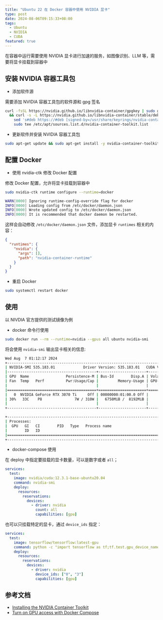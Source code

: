 ```yaml
---
title: "Ubuntu 22 在 Docker 容器中使用 NVIDIA 显卡"
type: post
date: 2024-08-06T09:15:33+08:00
tags:
  - Ubuntu
  - NVIDIA
  - CUDA
featured: true
---
```


在容器中运行需要使用 NVIDIA 显卡进行加速的服务，如图像识别、LLM 等，需要将显卡挂载到容器中

## 安装 NVIDIA 容器工具包

- 添加软件源

需要添加 NVIDIA 容器工具包的软件源和 gpg 签名

```bash
curl -fsSL https://nvidia.github.io/libnvidia-container/gpgkey | sudo gpg --dearmor -o /usr/share/keyrings/nvidia-container-toolkit-keyring.gpg \
  && curl -s -L https://nvidia.github.io/libnvidia-container/stable/deb/nvidia-container-toolkit.list | \
    sed 's#deb https://#deb [signed-by=/usr/share/keyrings/nvidia-container-toolkit-keyring.gpg] https://#g' | \
    sudo tee /etc/apt/sources.list.d/nvidia-container-toolkit.list
```

- 更新软件并安装 NVIDIA 容器工具包

```bash
sudo apt-get update && sudo apt-get install -y nvidia-container-toolkit
```

## 配置 Docker

- 使用 nvidia-ctk 修改 Docker 配置

修改 Docker 配置，允许将显卡挂载到容器中

```bash
sudo nvidia-ctk runtime configure --runtime=docker
```

```bash
WARN[0000] Ignoring runtime-config-override flag for docker
INFO[0000] Loading config from /etc/docker/daemon.json
INFO[0000] Wrote updated config to /etc/docker/daemon.json
INFO[0000] It is recommended that docker daemon be restarted.
```

这样会自动修改 `/etc/docker/daemon.json` 文件，添加显卡 `runtimes` 相关的内容：

```json
{
  "runtimes": {
    "nvidia": {
      "args": [],
      "path": "nvidia-container-runtime"
    }
  }
}
```

- 重启 Docker

```bash
sudo systemctl restart docker
```

## 使用

以 NIVDIA 官方提供的测试镜像为例

- docker 命令行使用

```bash
sudo docker run --rm --runtime=nvidia --gpus all ubuntu nvidia-smi
```

将会使用 `nvidia-smi` 输出显卡相关的信息:

```bash
Wed Aug  7 01:12:17 2024
+---------------------------------------------------------------------------------------+
| NVIDIA-SMI 535.183.01             Driver Version: 535.183.01   CUDA Version: 12.2     |
|-----------------------------------------+----------------------+----------------------+
| GPU  Name                 Persistence-M | Bus-Id        Disp.A | Volatile Uncorr. ECC |
| Fan  Temp   Perf          Pwr:Usage/Cap |         Memory-Usage | GPU-Util  Compute M. |
|                                         |                      |               MIG M. |
|=========================================+======================+======================|
|   0  NVIDIA GeForce RTX 3070 Ti     Off | 00000000:01:00.0 Off |                  N/A |
| 30%   33C    P8               7W / 310W |   6758MiB /  8192MiB |      0%      Default |
|                                         |                      |                  N/A |
+-----------------------------------------+----------------------+----------------------+

+---------------------------------------------------------------------------------------+
| Processes:                                                                            |
|  GPU   GI   CI        PID   Type   Process name                            GPU Memory |
|        ID   ID                                                             Usage      |
|=======================================================================================|
+---------------------------------------------------------------------------------------+
```

- docker-compose 使用

在 deploy 中指定要挂载的显卡数量，可以是数字或者 `all`；

```yaml
services:
  test:
    image: nvidia/cuda:12.3.1-base-ubuntu20.04
    command: nvidia-smi
    deploy:
      resources:
        reservations:
          devices:
            - driver: nvidia
              count: all
              capabilities: [gpu]
```

也可以只挂载特定的显卡，通过 `device_ids` 指定：

```yaml
services:
  test:
    image: tensorflow/tensorflow:latest-gpu
    command: python -c "import tensorflow as tf;tf.test.gpu_device_name()"
    deploy:
      resources:
        reservations:
          devices:
            - driver: nvidia
              device_ids: ["0", "3"]
              capabilities: [gpu]
```

## 参考文档

- [Installing the NVIDIA Container Toolkit](https://docs.nvidia.com/datacenter/cloud-native/container-toolkit/latest/install-guide.html)
- [Turn on GPU access with Docker Compose](https://docs.docker.com/compose/gpu-support/)
